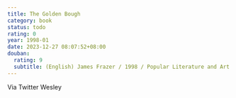 ```yaml
---
title: The Golden Bough
category: book
status: todo
rating: 0
year: 1998-01
date: 2023-12-27 08:07:52+08:00
douban:
  rating: 9
  subtitle: (English) James Frazer / 1998 / Popular Literature and Art Publishing House
---
```


Via Twitter Wesley
